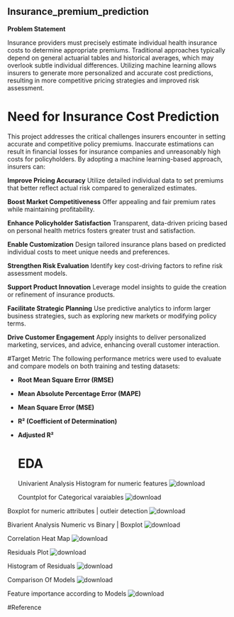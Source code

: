 ## Insurance_premium_prediction

**Problem Statement**

Insurance providers must precisely estimate individual health insurance costs to determine appropriate premiums. Traditional approaches typically depend on general actuarial tables and historical averages, which may overlook subtle individual differences. Utilizing machine learning allows insurers to generate more personalized and accurate cost predictions, resulting in more competitive pricing strategies and improved risk assessment.

# **Need for Insurance Cost Prediction**

This project addresses the critical challenges insurers encounter in setting accurate and competitive policy premiums. Inaccurate estimations can result in financial losses for insurance companies and unreasonably high costs for policyholders. By adopting a machine learning-based approach, insurers can:

**Improve Pricing Accuracy**
Utilize detailed individual data to set premiums that better reflect actual risk compared to generalized estimates.

**Boost Market Competitiveness**
Offer appealing and fair premium rates while maintaining profitability.

**Enhance Policyholder Satisfaction**
Transparent, data-driven pricing based on personal health metrics fosters greater trust and satisfaction.

**Enable Customization**
Design tailored insurance plans based on predicted individual costs to meet unique needs and preferences.

**Strengthen Risk Evaluation**
Identify key cost-driving factors to refine risk assessment models.

**Support Product Innovation**
Leverage model insights to guide the creation or refinement of insurance products.

**Facilitate Strategic Planning**
Use predictive analytics to inform larger business strategies, such as exploring new markets or modifying policy terms.

**Drive Customer Engagement**
Apply insights to deliver personalized marketing, services, and advice, enhancing overall customer interaction.

#Target Metric
The following performance metrics were used to evaluate and compare models on both training and testing datasets:

- **Root Mean Square Error (RMSE)**

- **Mean Absolute Percentage Error (MAPE)**

- **Mean Square Error (MSE)**

- **R² (Coefficient of Determination)**

- **Adjusted R²**


  # EDA
    Univarient Analysis
  Histogram for numeric features
  ![download](https://github.com/user-attachments/assets/8a8065f9-11a0-4d31-b694-bb8151e5954e)

  Countplot for Categorical varaiables
![download](https://github.com/user-attachments/assets/edf393d9-3565-45d4-bdc6-28cea468014c)

Boxplot for numeric attributes | outleir detection 
![download](https://github.com/user-attachments/assets/53e15c99-e059-4983-8875-99c613f0e399)

Bivarient Analysis
 Numeric vs Binary | Boxplot 
![download](https://github.com/user-attachments/assets/2560100b-b621-4582-9574-1da8bad0d19c)

Correlation Heat Map
![download](https://github.com/user-attachments/assets/9c3790b1-bba1-4458-82c5-ff93f3783e42)

Residuals Plot
![download](https://github.com/user-attachments/assets/472e8922-1b15-4104-a227-f66bf8750586)


Histogram of Residuals
![download](https://github.com/user-attachments/assets/fb7fb8b2-4fde-4af3-9268-26b987a84f42)

Comparison Of Models
![download](https://github.com/user-attachments/assets/34a136e7-0c94-41af-9ac9-cf4d7b8b5bfd)

Feature importance according to Models
![download](https://github.com/user-attachments/assets/524ecd8d-af87-4252-9edf-bd1a73993aab)


#Reference
